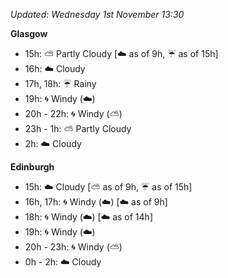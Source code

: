 *Updated: Wednesday 1st November 13:30*

**Glasgow**

* 15h: :partly_sunny: Partly Cloudy [:cloud: as of 9h, :umbrella: as of 15h]
* 16h: :cloud: Cloudy
* 17h, 18h: :umbrella: Rainy
* 19h: :cyclone: Windy (:cloud:)
* 20h - 22h: :cyclone: Windy (:partly_sunny:)
* 23h - 1h: :partly_sunny: Partly Cloudy
* 2h: :cloud: Cloudy

**Edinburgh**

* 15h: :cloud: Cloudy [:partly_sunny: as of 9h, :umbrella: as of 15h]
* 16h, 17h: :cyclone: Windy (:cloud:) [:cloud: as of 9h]
* 18h: :cyclone: Windy (:cloud:) [:cloud: as of 14h]
* 19h: :cyclone: Windy (:cloud:)
* 20h - 23h: :cyclone: Windy (:partly_sunny:)
* 0h - 2h: :cloud: Cloudy
